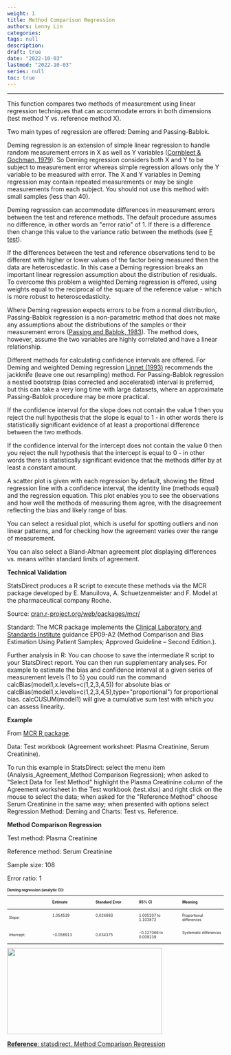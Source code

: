 ```yaml
---
weight: 1
title: Method Comparison Regression
authors: Lenny Lin
categories: 
tags: null
description:
draft: true
date: "2022-10-03"
lastmod: "2022-10-03"
series: null
toc: true
---
```


<!--more-->
---

This function compares two methods of measurement using linear regression techniques that can accommodate errors in both dimensions (test method Y vs. reference method X).  

Two main types of regression are offered: Deming and Passing-Bablok.  

Deming regression is an extension of simple linear regression to handle random measurement errors in X as well as Y variables ([Cornbleet & Gochman, 1979](http://www.clinchem.org/content/25/3/432.long)). So Deming regression considers both X and Y to be subject to measurement error whereas simple regression allows only the Y variable to be measured with error. The X and Y variables in Deming regression may contain repeated measurements or may be single measurements from each subject. You should not use this method with small samples (less than 40).  

Deming regression can accommodate differences in measurement errors between the test and reference methods. The default procedure assumes no difference, in other words an "error ratio" of 1. If there is a difference then change this value to the variance ratio between the methods (see [F test](https://www.statsdirect.com/help/parametric_methods/f_variance_ratio.htm)).  

If the differences between the test and reference observations tend to be different with higher or lower values of the factor being measured then the data are heteroscedastic. In this case a Deming regression breaks an important linear regression assumption about the distribution of residuals. To overcome this problem a weighted Deming regression is offered, using weights equal to the reciprocal of the square of the reference value - which is more robust to heteroscedasticity.  

Where Deming regression expects errors to be from a normal distribution, Passing-Bablok regression is a non-parametric method that does not make any assumptions about the distributions of the samples or their measurement errors ([Passing and Bablok, 1983](http://www.ncbi.nlm.nih.gov/pubmed/6655447)). The method does, however, assume the two variables are highly correlated and have a linear relationship.  

Different methods for calculating confidence intervals are offered. For Deming and weighted Deming regression [Linnet (1993)](http://www.clinchem.org/content/39/3/424.long) recommends the jackknife (leave one out resampling) method. For Passing-Bablok regression a nested bootstrap (bias corrected and accelerated) interval is preferred, but this can take a very long time with large datasets, where an approximate Passing-Bablok procedure may be more practical.  

If the confidence interval for the slope does not contain the value 1 then you reject the null hypothesis that the slope is equal to 1 - in other words there is statistically significant evidence of at least a proportional difference between the two methods.  

If the confidence interval for the intercept does not contain the value 0 then you reject the null hypothesis that the intercept is equal to 0 - in other words there is statistically significant evidence that the methods differ by at least a constant amount.  

A scatter plot is given with each regression by default, showing the fitted regression line with a confidence interval, the identity line (methods equal) and the regression equation. This plot enables you to see the observations and how well the methods of measuring them agree, with the disagreement reflecting the bias and likely range of bias.  

You can select a residual plot, which is useful for spotting outliers and non linear patterns, and for checking how the agreement varies over the range of measurement.  

You can also select a Bland-Altman agreement plot displaying differences vs. means within standard limits of agreement.  

**Technical Validation**  

StatsDirect produces a R script to execute these methods via the MCR package developed by E. Manuilova, A. Schuetzenmeister and F. Model at the pharmaceutical company Roche.  

Source: [cran.r-project.org/web/packages/mcr/](http://cran.r-project.org/web/packages/mcr/)  

Standard: The MCR package implements the [Clinical Laboratory and Standards Institute](http://www.clsi.org/) guidance EP09-A2 (Method Comparison and Bias Estimation Using Patient Samples; Approved Guideline – Second Edition.).  

Further analysis in R: You can choose to save the intermediate R script to your StatsDirect report. You can then run supplementary analyses. For example to estimate the bias and confidence interval at a given series of measurement levels (1 to 5) you could run the command calcBias(model1,x.levels=c(1,2,3,4,5)) for absolute bias or calcBias(model1,x.levels=c(1,2,3,4,5),type="proportional") for proportional bias. calcCUSUM(model1) will give a cumulative sum test with which you can assess linearity.  

**Example**  

From [MCR R package](http://cran.r-project.org/web/packages/mcr).  

Data: Test workbook (Agreement worksheet: Plasma Creatinine, Serum Creatinine).  

To run this example in StatsDirect: select the menu item (Analysis_Agreement_Method Comparison Regression); when asked to "Select Data for Test Method" highlight the Plasma Creatinine column of the Agreement worksheet in the Test workbook (test.xlsx) and right click on the mouse to select the data; when asked for the "Reference Method" choose Serum Creatinine in the same way; when presented with options select Regression Method: Deming and Charts: Test vs. Reference.  

**Method Comparison Regression**  

Test method: Plasma Creatinine  

Reference method: Serum Creatinine  

Sample size: 108  

Error ratio: 1  

 

<table style="width:100%; font-size: 60%">
  <caption style="text-align:left", align = "top"><b>Deming regression (analytic CI): </b></caption>
  <colgroup>
    <col style="width: 20%" /><col style="width: 20%" /><col style="width: 20%" /><col style="width: 20%" /><col style="width: 20%" />
  </colgroup>
  <thead>
  <tr style="text-align:left" class="header">
    <th><p></p></th><th><p>Estimate</p></th><th><p>Standard Error</p></th><th><p>95% CI</p></th><th><p>Meaning</p></th>
  </tr>
  </thead>
  <tbody>
    <tr class="odd">
      <td VALIGN=Middle><p>
      Slope:
      </p></td>
      <td VALIGN=TOP><p>
      1.054539
      </p></td>
      <td VALIGN=TOP><p>
      0.024883
      </p></td>
      <td VALIGN=TOP><p>
      1.005207 to 1.103872
      </p></td>
      <td VALIGN=TOP><p>
      Proportional differences
      </p></td>
    </tr>
    <tr class="even">
      <td><p>
      Intercept:
      </p></td>
      <td><p>-0.058913
      </p></td>
      <td><p>0.034375
      </p></td>
      <td VALIGN=TOP><p>
      -0.127066 to 0.009239
      </p></td>
      <td VALIGN=TOP><p>
      Systematic differences
      </p></td>
    </tr>
  </tbody>
</table>



<img width ="360" height= "200" src = "/docs/images/deming_regression.png" />  

[**Reference**: statsdirect. Method Comparison Regression](https://www.statsdirect.com/help/agreement/mcr.htm)